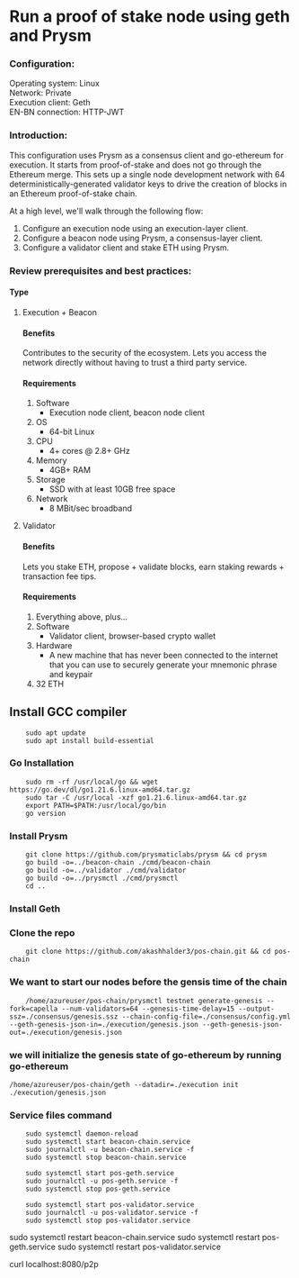 # Run a proof of stake node using geth and Prysm

### Configuration:
Operating system: Linux \
Network: Private \
Execution client: Geth \
EN-BN connection: HTTP-JWT

### Introduction:

This configuration uses Prysm as a consensus client and go-ethereum for execution. It starts from proof-of-stake and does not go through the Ethereum merge. This sets up a single node development network with 64 deterministically-generated validator keys to drive the creation of blocks in an Ethereum proof-of-stake chain. 

At a high level, we'll walk through the following flow:
1. Configure an execution node using an execution-layer client.
2. Configure a beacon node using Prysm, a consensus-layer client.
3. Configure a validator client and stake ETH using Prysm.


### Review prerequisites and best practices:
#### Type
1. Execution + Beacon
    #### Benefits
    Contributes to the security of the ecosystem. Lets you access the network directly without having to trust a third party service.
    #### Requirements
    1. Software
        * Execution node client, beacon node client 
    2. OS 
        * 64-bit Linux
    3. CPU
        * 4+ cores @ 2.8+ GHz
    4. Memory
        * 4GB+ RAM
    5. Storage
        * SSD with at least 10GB free space
    6. Network
        * 8 MBit/sec broadband

2. Validator
    #### Benefits
    Lets you stake ETH, propose + validate blocks, earn staking rewards + transaction fee tips.
    #### Requirements
    1. Everything above, plus...
    2. Software
        * Validator client, browser-based crypto wallet
    3. Hardware 
        * A new machine that has never been connected to the internet that you can use to securely generate your mnemonic phrase and keypair
    4. 32 ETH

## Install GCC compiler
```
    sudo apt update
    sudo apt install build-essential
```

### Go Installation
```
    sudo rm -rf /usr/local/go && wget https://go.dev/dl/go1.21.6.linux-amd64.tar.gz
    sudo tar -C /usr/local -xzf go1.21.6.linux-amd64.tar.gz
    export PATH=$PATH:/usr/local/go/bin
    go version
```

### Install Prysm
```
    git clone https://github.com/prysmaticlabs/prysm && cd prysm
    go build -o=../beacon-chain ./cmd/beacon-chain
    go build -o=../validator ./cmd/validator
    go build -o=../prysmctl ./cmd/prysmctl
    cd ..
```

### Install Geth

### Clone the repo
```
    git clone https://github.com/akashhalder3/pos-chain.git && cd pos-chain
```

### We want to start our nodes before the gensis time of the chain

```
    /home/azureuser/pos-chain/prysmctl testnet generate-genesis --fork=capella --num-validators=64 --genesis-time-delay=15 --output-ssz=./consensus/genesis.ssz --chain-config-file=./consensus/config.yml --geth-genesis-json-in=./execution/genesis.json --geth-genesis-json-out=./execution/genesis.json
```

### we will initialize the genesis state of go-ethereum by running go-ethereum

```
/home/azureuser/pos-chain/geth --datadir=./execution init ./execution/genesis.json
```

### Service files command
```
    sudo systemctl daemon-reload
    sudo systemctl start beacon-chain.service
    sudo journalctl -u beacon-chain.service -f
    sudo systemctl stop beacon-chain.service

    sudo systemctl start pos-geth.service
    sudo journalctl -u pos-geth.service -f
    sudo systemctl stop pos-geth.service

    sudo systemctl start pos-validator.service
    sudo journalctl -u pos-validator.service -f
    sudo systemctl stop pos-validator.service
```

sudo systemctl restart beacon-chain.service
sudo systemctl restart pos-geth.service
sudo systemctl restart pos-validator.service


curl localhost:8080/p2p




